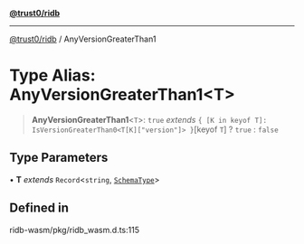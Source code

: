 [**@trust0/ridb**](../README.md)

***

[@trust0/ridb](../README.md) / AnyVersionGreaterThan1

# Type Alias: AnyVersionGreaterThan1\<T\>

> **AnyVersionGreaterThan1**\<`T`\>: `true` *extends* `{ [K in keyof T]: IsVersionGreaterThan0<T[K]["version"]> }`\[keyof `T`\] ? `true` : `false`

## Type Parameters

• **T** *extends* `Record`\<`string`, [`SchemaType`](SchemaType.md)\>

## Defined in

ridb-wasm/pkg/ridb\_wasm.d.ts:115
